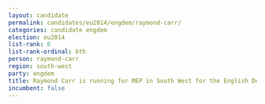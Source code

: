 ```yaml
---
layout: candidate
permalink: candidates/eu2014/engdem/raymond-carr/
categories: candidate engdem
election: eu2014
list-rank: 6
list-rank-ordinal: 6th
person: raymond-carr
region: south-west
party: engdem
title: Raymond Carr is running for MEP in South West for the English Democrats
incumbent: false
---
```


